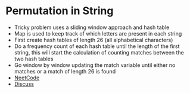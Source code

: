 # Permutation in String
* Tricky problem uses a sliding window approach and hash table
* Map is used to keep track of which letters are present in each string
* First create hash tables of length 26 (all alphabetical characters)
* Do a frequency count of each hash table until the length of the first string, this will start the calculation of counting matches between the two hash tables
* Go window by window updating the match variable until either no matches or a match of length 26 is found
* [NeetCode](https://www.youtube.com/watch?v=UbyhOgBN834)
* [Discuss](https://leetcode.com/problems/permutation-in-string/discuss/1540759/JavaScript-solution-sliding-window-and-26-char-frequency-array)